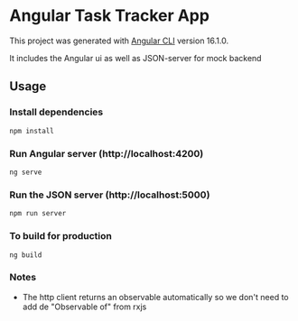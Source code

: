 # Angular Task Tracker App

This project was generated with [Angular CLI](https://github.com/angular/angular-cli) version 16.1.0.

It includes the Angular ui as well as JSON-server for mock backend

## Usage

### Install dependencies

```
npm install
```

### Run Angular server (http://localhost:4200)

```
ng serve
```

### Run the JSON server (http://localhost:5000)

```
npm run server
```

### To build for production

```
ng build
```

### Notes

- The http client returns an observable automatically so we don't need to add de "Observable of" from rxjs
